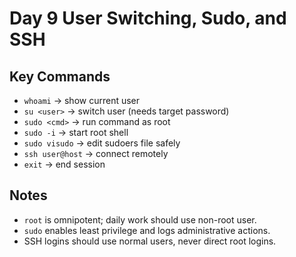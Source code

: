 # Day 9 User Switching, Sudo, and SSH

## Key Commands
- `whoami` -> show current user
- `su <user>` -> switch user (needs target password)
- `sudo <cmd>` -> run command as root
- `sudo -i` -> start root shell
- `sudo visudo` -> edit sudoers file safely
- `ssh user@host` -> connect remotely
- `exit` -> end session

## Notes
- `root` is omnipotent; daily work should use non-root user.
- `sudo` enables least privilege and logs administrative actions.
- SSH logins should use normal users, never direct root logins. 
